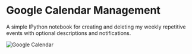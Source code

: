 # Google Calendar Management

A simple IPython notebook for creating and deleting my weekly repetitive events with optional descriptions and notifications.

![Google Calendar](https://user-images.githubusercontent.com/36932448/66071975-d2ecd880-e55c-11e9-8bc0-56d87d2a3b78.jpg)
